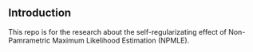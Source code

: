 ## Introduction

This repo is for the research about the self-regularizating effect of Non-Pamrametric Maximum Likelihood Estimation (NPMLE).

